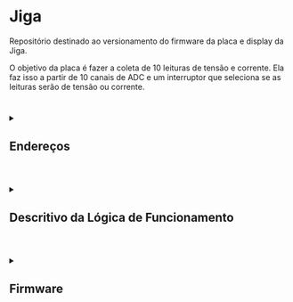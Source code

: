 # Jiga

Repositório destinado ao versionamento do firmware da placa e display da Jiga.

O objetivo da placa é fazer a coleta de 10 leituras de tensão e corrente. Ela faz isso a partir de 10 canais de ADC e um interruptor que seleciona se as leituras serão de tensão ou corrente.

#

<details>

<summary>

## Endereços

</summary>

#

<details>

<summary>

### Modbus

</summary>

| **Input Registers** | **Endereço** |
| --- | --- |
| `Tensão 1` | 0x00 |
| `Corrente 1` | 0x01 |
| `Tensão 2` | 0x02 |
| `Corrente 2` | 0x03 |
| `Tensão 3` | 0x04 |
| `Corrente 3` | 0x05 |
| `Tensão 4` | 0x06 |
| `Corrente 4` | 0x07 |
| `Tensão 5` | 0x08 |
| `Corrente 5` | 0x09 |
| `Tensão 6` | 0x0A |
| `Corrente 6` | 0x0B |
| `Tensão 7` | 0x0C |
| `Corrente 7` | 0x0D |
| `Tensão 8` | 0x0E |
| `Corrente 8` | 0x0F |
| `Tensão 9` | 0x10 |
| `Corrente 9` | 0x11 |
| `Tensão 10` | 0x12 |
| `Corrente 10` | 0x13 |

</details>

#

<details>

<summary>

### Eeprom

</summary>

| **Descrição** | **Endereço** |
| --- | --- |
| `Zero da Tensão 0` | 0x00 |
| `Zero da Tensão 1` | 0x02 |
| `Zero da Tensão 2` | 0x04 |
| `Zero da Tensão 3` | 0x06 |
| `Zero da Tensão 4` | 0x08 |
| `Zero da Tensão 5` | 0x0A |
| `Zero da Tensão 6` | 0x0C |
| `Zero da Tensão 7` | 0x0E |
| `Zero da Tensão 8` | 0x10 |
| `Zero da Tensão 9` | 0x12 |
| `Máximo da Tensão 0` | 0x14 |
| `Máximo da Tensão 1` | 0x16 |
| `Máximo da Tensão 2` | 0x18 |
| `Máximo da Tensão 3` | 0x1A |
| `Máximo da Tensão 4` | 0x1C |
| `Máximo da Tensão 5` | 0x1E |
| `Máximo da Tensão 6` | 0x20 |
| `Máximo da Tensão 7` | 0x22 |
| `Máximo da Tensão 8` | 0x24 |
| `Máximo da Tensão 9` | 0x26 |
| `Zero da Corrente 0` | 0x28 |
| `Zero da Corrente 1` | 0x2A |
| `Zero da Corrente 2` | 0x2C |
| `Zero da Corrente 3` | 0x2E |
| `Zero da Corrente 4` | 0x30 |
| `Zero da Corrente 5` | 0x32 |
| `Zero da Corrente 6` | 0x34 |
| `Zero da Corrente 7` | 0x36 |
| `Zero da Corrente 8` | 0x38 |
| `Zero da Corrente 9` | 0x3A |
| `Máximo da Corrente 0` | 0x3C |
| `Máximo da Corrente 1` | 0x3E |
| `Máximo da Corrente 2` | 0x40 |
| `Máximo da Corrente 3` | 0x42 |
| `Máximo da Corrente 4` | 0x44 |
| `Máximo da Corrente 5` | 0x46 |
| `Máximo da Corrente 6` | 0x48 |
| `Máximo da Corrente 7` | 0x4A |
| `Máximo da Corrente 8` | 0x4C |
| `Máximo da Corrente 9` | 0x4E |

</details>

</details>

#

<details>

<summary>

## Descritivo da Lógica de Funcionamento

</summary>

#

<details>

<summary>

### Rotina Principal

</summary>

Na rotina principal, é feita a inicialição dos periféricos e o setup das uarts, bem como a primeira requisição de leitura por DMA. A primeira leitura feita é de tensão.

Então, no loop, as medições são atualizadas a cada milissegundo e é feito o tratamento de mensagens das uarts.

Finalmente, o microcontrolador entra em sleep.

<div align="center"> <img src="Docs/Imagens/Jiga-rotinaPrincipal.png"/> </div>

</details>

#

<details>

<summary>

### Atualização de Leituras

</summary>

A atualização das leituras é feita a cada milissegundo, sempre trocando qual o tipo de leitura é feita. Ou seja, se for feita uma leitura de tensão, após um milissegundo, será feita uma leitura de corrente, então, depois de outro milissegundo, será feita outra leitura de tensão e assim segue.

Sempre que há uma leitura nova, ela é convertida e enviada para o display.

<div align="center"> <img src="Docs/Imagens/Jiga-leiturasAdc.png"/> </div>

</details>

#

<details>

<summary>

### Tratamento de Mensagens das Uarts

</summary>

O tratamento das mensagens das uarts é feito sequenciamente, iniciando com a uart do display, então a de debug e, finalmente, a do modbus. As funções de tratamento fazem a construção, a validação e a classificação das mensagens (tipo de requisição, tipo de erro, etc).

As mesmas funções também executam a resposta. Isso foi feito assim, pois, por agora, as respostas são bastante simples e imediatas, caso elas se tornem mais complexas, pode-se desenvolver uma lógica mais organizada.

<div align="center"> <img src="Docs/Imagens/Jiga-mensagensUart.png"/> </div>

</details>

</details>

#

<details>

<summary>

## Firmware

</summary>

As implementações estão concentradas no arquivo app.c. Os outros arquivos servem apenas como bibliotecas.

Em resumo, o programa faz a leitura dos canais ADC por DMA, envia os resultados para o display, então troca o tipo de leitura (tensão ou corrente) e repete o processo a cada 1 ms.
Além disso, ele também recebe as mensagens de erro do display e as classifica (atualmente apenas em "buffer overflow" ou "invalid variable"); ainda não foi feito nenhum
tratamento para esses erros.

#

<details>

<summary>

### App

</summary>

Faz a inicialização e tratamento do programa. Idealmente, não é incluido em outros módulos, já que faz a junção de todos eles.

Também define as callbacks das interrupções de ADC, timer e uarts.

### Enums

| Enum | Componentes | Descrição |
| --- | --- | --- |
| `reading_t` | <ul><li>`READ_VOLTAGE` <li>`READ_CURRENT` | Tipos de leitura do ADC. |
| `calibration_t` | <ul><li>`VOLTAGE_MIN` <li>`VOLTAGE_MAX` <li>`CURRENT_MIN` <li>`CURRENT_MAX` | Tipos de valores para a calibração do Adc. |
| `bool` | <ul><li>`false = 0` <li>`true` | Booleano. |
| `displayOpcodes_t` | <ul><li>`SET_AS_MASTER` | Opcodes do display. |
| `uartBaudRate_t` | <ul><li>`BAUD_RATE_9600` <li>`BAUD_RATE_19200` <li>`BAUD_RATE_115200` | Baudrates usados. |
| `uartStopBits_t` | <ul><li>`STOP_BITS_0_5` <li>`STOP_BITS_1` <li>`STOP_BITS_1_5` <li>`STOP_BITS_2` | Número de stop bits usados. |
| `uartParity_t` | <ul><li>`PARITY_NONE` <li>`PARITY_EVEN` <li>`PARITY_ODD` | Paridade usada. |

### Funções

| Função | Retorno | Parâmetros | Descrição |
| --- | --- | --- | --- |
| **APP_InitUarts** | <div align="center">`void`</div> | <div align="center">`void`</div> | Faz a inicialização das uarts de display, debug e modbus, bem como de seus ring buffers. |
| **APP_InitTimers** | <div align="center">`void`</div> | <div align="center">`void`</div> | Faz a inicialização do timer 6 (1 ms). |
| **APP_InitModbus** | <div align="center">`void`</div> | <div align="center">`void`</div> | Faz a inicialização do modbus. |
| **APP_EnableSupplies** | <div align="center">`void`</div> | <div align="center"><ul><li>`uint8_t supplyFlags:` byte com as flags das fontes que devem ser ligadas. | Liga as fontes especificadas na placa. |
| **APP_DisableSupplies** | <div align="center">`void`</div> | <div align="center"><ul><li>`uint8_t supplyFlags:` byte com as flags das fontes que devem ser desligadas. | Desliga as fontes especificadas na placa. |
| **APP_StartAdcReadDma** | <div align="center">`void`</div> | <ul><li>`uint16_t *readsBuffer:` buffer onde as leituras são armazenadas <li>`reading_t rypeOfRead:` escolhe se a leitura é de tensão ou corrente | Inicia a leitura por DMA e seta a variável global que indica o tipo de leitura sendo feito. |
| **APP_UpdateReads** | <div align="center">`void`</div> | <div align="center">`void`</div> | Verifica se há novas leituras e, caso sim, as envia para o display. Também faz a requisição de uma nova leitura do outro tipo. |
| **APP_RequestReads** | <div align="center">`void`</div> | <div align="center">`void`</div> | Faz a requisição de leituras de outras placas. |
| **APP_UpdateDisplay** | <div align="center">`void`</div> | <div align="center">`void`</div> | Faz o envio das leituras da placa para o display. |
| **APP_TreatDisplayMessage** | <div align="center">`void`</div> | <div align="center">`void`</div> | Faz o tratamento das mensagens enviads pelo display. |
| **APP_TreatDebugMessage** | <div align="center">`void`</div> | <div align="center">`void`</div> | Faz o tratamento das mensagens enviads pela porta de debug. |
| **APP_TreatModbusMessage** | <div align="center">`void`</div> | <div align="center">`void`</div> | Faz o tratamento das mensagens enviads pelo modbus. |
| **APP_TreatMasterRequest** | <div align="center">`void`</div> | <ul><li>`string_t *request:` mensagem recebida pelo modbus | Faz o tratamento das mensagens enviads pelo modbus como escravo. |
| **APP_TreatSlaveResponse** | <div align="center">`void`</div> | <ul><li>`string_t *response:` mensagem recebida pelo modbus | Faz o tratamento das mensagens enviads pelo modbus como mestre. |
| **APP_EnableUartInterrupt** | <div align="center">`void`</div> | <ul><li>`UART_HandleTypeDef* huart:` huart que deve ser ligada | Ativa o recebimento da uart por interrupção. |
| **APP_DisableUartInterrupt** | <div align="center">`void`</div> | <ul><li>`UART_HandleTypeDef* huart:` huart que deve ser desligada | Desliga o recebimento da uart por interrupção. |
| **APP_UpdateUartConfigs** | <div align="center">`void`</div> | <ul><li>`UART_HandleTypeDef* huart:` huart que deve ser alterada <li>`uint8_t *uartBuffer:` buffer da uart <li>`uartBaudRate_t:` baudrate <li>`uartStopBits_t:` quantidade de stop bits <li>`parity:` paridade | Reinicia a uart com novas configurações. |
| **APP_SendLog** | <div align="center">`void`</div> | <div align="center">`void`</div> | Faz o envio de uma mensagem com timestamp e as  leituras da placa na porta de debug. |
| **APP_SendPeriodicReads** | <div align="center">`void`</div> | <div align="center">`void`</div> | Faz o envio de uma mensagem com timestamp e as  leituras da placa na porta de debug. |
| **APP_SetRtcTime** | <div align="center">`void`</div> | <ul><li>`RTC_HandleTypeDef* hrtc:` estrutura do RTC <li>`uint8_t seconds:` segundos para setar <li>`uint8_t minutes:` minutos para setar <li>`uint8_t hours:` horas para setar | Seta um novo horário no RTC |
| **APP_SetRtcDate** | <div align="center">`void`</div> | <ul><li>`RTC_HandleTypeDef* hrtc:` estrutura do RTC <li>`uint8_t day:` dia para setar <li>`uint8_t month:` mês para setar <li>`uint8_t year:` ano para setar | Seta uma nova data no RTC |
| **APP_AddRtcTimestampToString** | <div align="center">`void`</div> | <ul><li>`string_t *String:` string de base <li>`RTC_HandleTypeDef* baseTime:` estrutura do RTC para adicionar | Adiciona o timestamp do RTC na string. |
|**APP_CalibrateAdcChannel** | <div align="center">`void`</div> | <ul><li>`uint8_t channel:` canal do Adc; 0 a 9 para canais individuais, 10 para calibrar todos os canais <li>`calibration_t typeOfCalibration:` calibrar tensão ou corrente, mínimo ou máximo | Calibra o valor mínimo ou máximo de um canal do Adc de acordo com as leituras atuais. |
|**APP_ResetAdcCalibration** | <div align="center">`void`</div> | <ul><li>`uint8_t channel:` canal do Adc; 0 a 9 para canais individuais, 10 para calibrar todos os canais <li>`calibration_t typeOfCalibration:` calibrar tensão ou corrente, mínimo ou máximo | Reseta o valor mínimo ou máximo de um canal do Adc. |

### Callbacks das Interrupções

| Função | Origem |Descrição |
| --- | --- | --- |
| **HAL_ADC_ConvCpltCallback** | ADC | Seta a flag que indica que há uma nova leitura para ser enviada. |
| **HAL_UART_RxCpltCallback** | UART | Guarda o byte recebido e reseta a interrupção. |
| **HAL_TIM_PeriodElapsedCallback** | Timer | Aumenta a contagem dos contadores de tempo. |

</details>

#

<details>

<summary>

## Comm

</summary>

Cuida da comunicação de debug (coletora) da placa. Ainda precisa definir uma lista de códigos comuns entre as placas.

### Enums

| Nome | Constantes | Descrição |
| --- | --- | --- |
| `debugRequest_t` | <ul><li>`INCOMPLETE_REQUEST` <li>`INVALID_REQUEST` <li>`CALIBRATE_VOLTAGE_MIN` <li>`CALIBRATE_VOLTAGE_MAX` <li>`CALIBRATE_CURRENT_MIN` <li>`CALIBRATE_CURRENT_MAX` <li>`RESET_VOLTAGE_MIN` <li>`RESET_VOLTAGE_MAX` <li>`RESET_CURRENT_MIN` <li>`RESET_CURRENT_MAX` <li>`SEND_VOLTAGE_READS` <li>`SEND_CURRENT_READS` <li>`SEND_ALL_READS` <li>`SET_MODBUS_CONFIG` <li>`LOGS` | Lista de requisições que podem ser feitas à placa. |

### Funções

| Função | Retorno | Parâmetros | Descrição |
| --- | --- | --- | --- |
| `COMM_Begin` | <div align="center">`void`</div> | <ul><li>`UART_HandleTypeDef *huart:` endereço da uart de debug | Seta a uart passada para o envio das mensagens. |
| `COMM_SendStartPacket` | <div align="center">`void`</div> | <div align="center">`void`</div> | Envia os bytes que sinalizam o inínio da mensagem. Atualmente `##` (`0x23` `0x23`). |
| `COMM_SendEndPacket` | <div align="center">`void`</div> | <div align="center">`void`</div> | Envia os bytes que sinalizam o fim da mensagem. Atualmente `@` (`0x40`). |
| `COMM_SendAck` | <div align="center">`void`</div> | <ul><li>`debugAckSignals_t ack:` sinal de reconhecimento a enviar | Envia o byte de resposta da requisição. |
| `COMM_SendValues8Bits` | <div align="center">`void`</div> | <ul><li>`uint8_t *values:` buffer com os valores <li>`uint16_t length:` quantidade de valores | Envia valores de 8 bits pela uart de debug. |
| `COMM_SendValues16Bits` | <div align="center">`void`</div> | <ul><li>`uint16_t *values:` buffer com os valores <li>`uint16_t length:` quantidade de valores | Envia valores de 16 bits pela uart de debug. |
| `COMM_SendValues32Bits` | <div align="center">`void`</div> | <ul><li>`uint32_t *values:` buffer com os valores <li>`uint16_t length:` quantidade de valores | Envia valores de 32 bits pela uart de debug. |
| `COMM_SendString` | <div align="center">`void`</div> | <ul><li>`string_t *message:` endereço da string | Envia uma string pela uart de debug. |
| `COMM_SendChar` | <div align="center">`void`</div> | <ul><li>`uint8_t *buffer:` buffer com caracteres <li>`uint16_t length:` quantidade de caracteres | Envia caracteres pela usart de debug. |
| `COMM_TreatResponse` | `debugRequest_t:` qual requisição feita | <ul><li>`string_t *message:` mensagem de debug | Faz a interpretação de uma mensagem chegada pela uart de debug. |

</details>

#

<details>
  
<summary>
  
## Modbus

</summary>

Faz a comunicação por modbus. Trata do envio e verificação de mensagens.

### Enums

Referência: [embarcados.com.br/protocolo-modbus/](https://embarcados.com.br/protocolo-modbus/)
| Nome | Constantes | Descrição |
|---|---|---|
| `modbusStates_t` | <ul><li>`MODBUS_STARTING` = 0 <li>`MODBUS_IDLE` <li>`MODBUS_SENDING` <li>`MODBUS_RECEIVING` | Estados do modbus |
| `modbusOpcodes_t` | <ul><li>`READ_COILS` = 0x01  <li>`READ_DISCRETE_INPUTS`  <li>`READ_HOLDING_REGISTERS`  <li>`READ_INPUT_REGISTERS`  <li>`WRITE_SINGLE_COIL`  <li>`WRITE_SINGLE_HOLDING_REGISTER`  <li>`READ_EXCEPTION_STATUS`  <li>`DIAGNOSTICS`  <li>`GET_COMM_EVENT_COUNTER` = 0x0B  <li>`GET_COMM_EVENT_LOG`  <li>`WRITE_MULTIPLE_COILS` = 0x0F  <li>`WRITE_MULTIPLE_HOLDING_REGISTERS`  <li>`REPORT_SLAVE_ID`  <li>`READ_FILE_RECORD` = 0x14  <li>`WRITE_FILE_RECORD`  <li>`MASK_WRITE_REGISTER`  <li>`READ_WRITE_MULTIPLE_REGISTER`  <li>`READ_FIFO_QUEUE`  <li>`ENCAPSULATED_INTERFACE_TRANSPORT` = 0x2B | Opcodes disponíveis no protocolo modbus |
| `modbusError_t` | <ul><li>`MODBUS_NO_ERROR` = 0 <li>`MODBUS_INVALID_OPCODE` <li>`MODBUS_RESPONSE_ERROR` <li>`MODBUS_INVALID_REGISTER_ADDRESS` <li>`MODBUS_TIMEOUT` <li>`MODBUS_INVCORRECT_ID` <li>`MODBUS_INCORRECT_OPCODE` <li>`MODBUS_INCORRECT_FIRST_REGISTER` <li>`MODBUS_INCORRECT_QTT_REGISTERS` <li>`MODBUS_INCORRECT_CRC` | Erros de comunicação.<br>`RESPONSE_ERROR` se trata de uma resposta de erro vinda do equipamento secundário, ela indica que a requisição feita pelo modbus é válida, mas não é aplicável para aquele equipamento.<br>`INCORRECT` indica que uma parte da resposta não estava de acordo com o esperado pela coletora.<br>`INVALID` indica que o tratamento de tal requisição ou resposta ainda não foi implementado ou não existe.

### Structs

| Nome | Componentes | Descrição |
|---|---|---|
| `modbusHandler_t` | <ul><li>`GPIO_TypeDef *sendReceivePort:` porta do pino que controla se o modbus envia ou recebe mensagens <li>`uint16_t sendReceivePin:` número do pino que controla se o modbus envia ou recebe mensagens <li>`UART_HandleTypeDef *modbusUart:` endereço da uart em que o modbus está conectado <li>`uint8_t deviceAddress:` endereço do dispositivo <li>`modbusStates_t modbusState:` estado do modbus <li>`uint8_t payloadBuffer[MODBUS_BUFFER_SIZE]:` buffer que armazena os bytes enviados pelo modbus <li>`uint8_t payloadIndex:` índice do buffer do modbus <li>`uint8_t requestId:` endereço de destino da última mensagem enviada <li>`modbusOpcodes_t opcode:` opcode da última mensagem enviada <li>`uint16_t firstRegister:` primeiro endereço da última mensagem enviada <li>`uint16_t qttRegisters:` quantidade de registros da última mensagem enviada <li>`uint32_t calculatedCRC:` CRC calculado a partir do `payloadBuffer` | Handler do modbus. Controla as mensagens enviadas e faz o tratamento das mensagens recebidas. |

### Funções

| Função | Retorno | Parâmetros | Descrição |
|---|---|---|---|
| `MODBUS_Begin` | <div align="center">`void`</div> | <ul><li>`modbusHandler_t *modbusHandler:` endereço do handler do modbus <li>`GPIO_TypeDef *sendReceivePort:` porta do pino que controla se o modbus envia ou recebe mensagens <li>`uint16_t sendReceivePin:` número do pino que controla se o modbus envia ou recebe mensagens <li>`UART_HandleTypeDef *huart:` endereço da uart em que o modbus está conectado <li>`uint8_t deviceAddress:` endereço do dispositivo | Inicializa os componentes do handler do modbus. |
| `MODBUS_SetSendReceive` | <div align="center">`void`</div> | <ul><li>`modbusHandler_t *modbusHandler:` endereço do handler do modbus <li>`sendOrReceive_t sendOrReceive:` estado para setar o modbus | Configura o pino de envio e recebimento do modbus para enviar ou receber dados. |
| `MODBUS_GetSendReceive` | `sendOrReceive_t:` `MODBUS_SET_RECEIVE` ou `MODBUS_SET_SEND` | <ul><li>`modbusHandler_t *modbusHandler:` endereço do handler do modbus |  informa se o modbus está enviando ou recebendo mensagens. |
| `MODBUS_VerifyMessage` | `modbusError_t:` tipo de erro encontrado | <ul><li>`uint8_t expectedSecondaryAddress:` endereço de origem experado <li>`uint8_t expectedOpcode:` opcode esperado <li>`uint16_t expectedFirstAdress:` primeiro endereço esperado <li>`uint16_t expectedNumberOfData:` quantidade de dados esperados <li>`uint8_t *messageBuffer:` buffer com a mensagem <li>`uint32_t messageLength:` tamanho da mensagem | Informa se a mensagem passada é válida e, se não for, acusa o motivo do erro. |
| `MODBUS_VerifyWithHandler` | `modbusError_t:` tipo de erro encontrado | <ul><li>`modbusHandler_t *modbusHandler:` endereço do handler do modbus <li>`uint8_t *messageBuffer:` buffer com a mensagem <li>`uint32_t messageLength:` tamanho da mensagem | Informa se a mensagem passada é válida de acordo com a última mensagem enviada e, se não for, acusa o motivo do erro. |
| `MODBUS_VerifyCrc` | `modbusError_t:` tipo de erro encontrado | <ul><li>`uint8_t *message:` buffer com a mensagem <li>`uint32_t length:` tamanho da mensagem | Informa se o crc da mensagem passada é válido. |
| `MODBUS_ReadCoils` | <div align="center">`void`</div> | <ul><li>`modbusHandler_t *modbusHandler:` endereço do handler do modbus <li>`uint8_t secondaryAddress:` endereço do dispositivo de destino <li>`uint16_t firstCoilAddress:` endereço da primeira bobina desejada <li>`uint16_t numberOfCoils:` número de bobinas para ler | Faz uma requisição de leitura de bobinas. |
| `MODBUS_ReadInputRegisters` | <div align="center">`void`</div> | <ul><li>`modbusHandler_t *modbusHandler:` endereço do handler do modbus <li>`uint8_t secondaryAddress:` endereço do dispositivo de destino <li>`uint16_t firstRegisterAddress:` endereço do primeiro input register desejado <li>`uint16_t numberOfRegisters:` número de input registers para ler | Faz uma requisição de leitura de input registers. |
| `MODBUS_ReadSingleHoldingRegister` | <div align="center">`void`</div> | <ul><li>`modbusHandler_t *modbusHandler:` endereço do handler do modbus <li>`uint8_t secondaryAddress:` endereço do dispositivo de destino <li>`uint16_t firstRegisterAddress:` endereço do primeiro registrador desejado | Faz uma requisição de leitura de um registrador. |
| `MODBUS_ReadMultipleHoldingRegisters` | <div align="center">`void`</div> | <ul><li>`modbusHandler_t *modbusHandler:` endereço do handler do modbus <li>`uint8_t secondaryAddress:` endereço do dispositivo de destino <li>`uint16_t firstRegisterAddress:` endereço do primeiro registrador desejado <li>`uint16_t numberOfRegisters:` número de registradores para ler <li>`registerBytes_t sizeOfRegisterBytes:` tamanho em bytes do registrador | Faz uma requisição de leitura de multiplos registradores. |
| `MODBUS_WriteSingleCoil` | <div align="center">`void`</div> | <ul><li>`modbusHandler_t *modbusHandler:` endereço do handler do modbus <li>`uint8_t secondaryAddress:` endereço do dispositivo de destino <li>`uint16_t coilAddress:` endereço da bobina desejada <li>`uint8_t valueToWrite:` valor para escrever na bobina | Faz uma requisição de escrita de uma bobina. |
| `MODBUS_WriteMultipleCoils` | <div align="center">`void`</div> | <ul><li>`modbusHandler_t *modbusHandler:` endereço do handler do modbus <li>`uint8_t secondaryAddress:` endereço do dispositivo de destino <li>`uint16_t firstCoilAddress:` endereço da primeira bobina desejada <li>`uint16_t numberOfCoils:` número de bobinas para escrever <li>`uint8_t *valuesToWrite:` endereço do buffer com os valores para ser escritos | Faz uma requisição de escrita de multiplas bobinas. |
| `MODBUS_WriteSingleHoldingRegister` | <div align="center">`void`</div> | <ul><li>`modbusHandler_t *modbusHandler:` endereço do handler do modbus <li>`uint8_t secondaryAddress:` endereço do dispositivo de destino <li>`uint16_t firstRegisterAddress:` endereço do primeiro registrador desejado <li>`uint32_t valueToWrite:` valor para escrever no registrador <li>`registerBytes_t sizeOfRegisterBytes:` tamanho do registrador | Faz uma requisição de escrita de um registrador. |
| `MODBUS_WriteMultipleHoldingRegisters` | <div align="center">`void`</div> | <ul><li>`modbusHandler_t *modbusHandler:` endereço do handler do modbus <li>`uint8_t secondaryAddress:` endereço do dispositivo de destino <li>`uint16_t firstRegisterAddress:` endereço do primeiro registrador desejado <li>`uint16_t numberOfRegisters:` número de registradores para ler <li>`registerBytes_t sizeOfRegisterBytes:` tamanho em bytes dos registradores <li>`uint8_t *valuesToWrite:` buffer com os valores que serão escritos nos registradores | Faz uma requisição de escrita de multiplos registradores. |
| `MODBUS_SendResponse` | <div align="center">`void`</div> | <ul><li>`modbusHandler_t *modbusHandler:` endereço do handler do modbus <li>`uint8_t *responseBuffer:` buffer da resposta a enviar <li>`uint16_t responseBufferLength:` tamanho do buffer de resposta | Faz o envio de um buffer pelo modbus |
| `MODBUS_UpdateHandler` | <div align="center">`void`</div> | <ul><li>`modbusHandler_t *modbusHandler:` endereço do handler do modbus <li>`uint8_t *messageBuffer:` buffer da última mensagem do modbus | Atualiza o handler de acordo com as informações na mensagem. |
| `MODBUS_SendError` | <div align="center">`void`</div> | <ul><li>`modbusHandler_t *modbusHandler:` endereço do handler do modbus <li>`modbusError_t error:` tipo do erro ocorrido | Envia uma mensagem de erro pelo modbus. |

</details>

#

<details>

<summary>

## Nextion

</summary>

Os arquivos nextionComponents guardam os nomes dos componentes do display qu serão alterados pelo programa, eles servem para fazer um interfaceamento melhor no código.

As funções dessa seção visam facilitar a montagem das mensagens de envio ao display, adicionando os sufixos necessários dependendo do tipo de mensagem que se deseja enviar.

**Obs:** para usar a biblioteca, é necessário primeiro usar a função `NEXTION_Begin` para definir em qual uart o display está conectado.

### Enums

| Enum | Componentes | Descrição |
| --- | --- | --- |
| `displayResponses_t` | <ul><li>`NO_MESSAGE` <li>`INCOMPLETE_MESSAGE` <li>`ERROR_INVALID_VARIABLE` <li>`ERROR_BUFFER_OVERFLOW` <li>`VALID_MESSAGE` | Classificações das mensagens do display. |

### Funções

| Função | Retorno | Parâmetros | Descrição |
| --- | --- | --- | --- |
| `NEXTION_Begin` | <div align="center">`void`</div> | <ul><li>`UART_HandleTypeDef *displayUartAddress:` endereço da uart do display | Define o endereço da uart do display para as outras funções. |
| `NEXTION_SendCharMessage` | <div align="center">`void`</div> | <ul><li>`const char* const message:` vetor de char a ser enviado para o display | Adiciona os bytes finais à mensagem e a envia. |
| `NEXTION_SendStringMessage` | <div align="center">`void`</div> | <ul><li>`string_t *message:` string a ser enviada para o display | Adiciona os bytes finais à mensagem e a envia. |
| `NEXTION_SetComponentText` | <div align="center">`void`</div> | <ul><li>`const string *component:` nome do componente que será alterado <li>`const string *newText:` texto que será escrito no componente | Faz a mensagem para alterar o texto de um componente e a envia. |
| `NEXTION_SetComponentIntValue` | <div align="center">`void`</div> | <ul><li>`const string *component:` nome do componente que será alterado <li>`int32_t newValue:` valor que será escrito no componente | Faz a mensagem para alterar um valor inteiro de um componente e a envia. |
| `NEXTION_SetComponentFloatValue` | <div align="center">`void`</div> | <ul><li>`const string *component:` nome do componente que será alterado <li>`float newValue:` valor que será escrito no componente <li>`uint32_t decimalSpaces:` número de casas decimais desejadas | Faz a mensagem para alterar um valor float de um componente e a envia. |
| `NEXTION_SetGlobalVariableValue` | <div align="center">`void`</div> | <ul><li>`const string *variable:` nome da variável que será alterada <li>`int32_t value:` valor que será escrito na variável | Faz a mensagem para alterar o valor de uma variável global e a envia. |
| `NEXTION_TreatMessage` | `displayResponses_t:` classificação da última mensagem do display | <ul><li>`ringBuffer_t *buffer:` buffer contendo bytes vindo do display <li>`string_t *message:` mensagem analisada | Faz a interpretação das mensagens do display e as classifica. |

</details>

#

<details>

<summary>

## Ring Buffer

</summary>

Faz o tratamento dos buffers circulares, que funcionam como filas.

### Structs

| Struct | Componentes | Descrição |
| --- | --- | --- |
| `ringBuffer_t` | <ul><li>`uint8_t buffer[RING_BUFFER_DEFAULT_SIZE]:` buffer onde são guardados os bytes, o tamanho default é 1000 <li>`uint16_t first:` indice do primeiro da fila <li>`last:` indice do último da fila <li>`numberOfBytes:` quantidade de bytes na fila | Buffer circular. |

### Funções

| Função | Retorno | Parâmetros | Descrição |
| --- | --- | --- | --- |
| `RB_Init` | <div align="center">`void`</div> | <ul><li>`ringBuffer_t *ringBuffer:` endereço do buffer circular | Inicializa os componentes do struct. |
| `RB_PutByte` | <div align="center">`void`</div> | <ul><li>`ringBuffer_t *ringBuffer:` endereço do buffer circular <li>`uint8_t byte:` byte para a adicionar | Adicona um byte no final da fila, se tiver espaço. |
| `RB_GetByte` | `uint8_t:` byte no início da fila | <ul><li>`ringBuffer_t *ringBuffer:` endereço do buffer circular | Retorna o byte no início da fila, caso a fila estiver vazia, retorna 0. |
| `RB_IsEmpty` | `uint8_t:` 0 se a fila não estiver vazia, 1 se estiver | <ul><li>`ringBuffer_t *ringBuffer:` endereço do buffer circular | Verifica se a fila está vazia e retorna verdadeiro caso estiver. |
| `RB_IsFull` | `uint8_t:` 0 se a fila não estiver cheia, 1 se estiver | <ul><li>`ringBuffer_t *ringBuffer:` endereço do buffer circular | Verifica se a fila está cheia e retorna verdadeiro caso estiver. |
| `RB_GetNumberOfBytes` | `uint16_t:` quantidade de bytes na fila | <ul><li>`ringBuffer_t *ringBuffer`:` endereço do buffer circular | Retorna o número de bytes dentro da fila. |

</details>

#

<details>

<summary>

## String

</summary>

Trata o tipo "string" para facilitar a construção e envio de mensagens por uart.

### Structs

| Struct | Componentes | Descrição |
| --- | --- | --- |
| `string_t` | <ul><li>`uint8_t buffer[BUFFER_SIZE]:` buffer onde a string é armazenada; o tamanho default é 100 <li>`uint16_t length:` tamanho da string armazenada | Armazenamento de uma mensagem e seu tamanho. |

### Funções

| Função | Retorno | Parâmetros | Descrição |
| --- | --- | --- | --- |
| `STRING_Init` | <div align="center">`void`</div> | <ul><li>`string_t *self:` endereço da string | Inicializa os componentes da string. |
| `STRING_GetBuffer` | `uint8_t*:` endereço do buffer da string | <ul><li>`string_t *self:` endereço da string | Retorna o buffer da string passada. |
| `STRING_GetLength` | `uint16_t:` tamnanho da mensagem armazenada na string | <ul><li>`string_t *self:` endereço da string | Retorna o tamanho da mensagem armazenada na string. |
| `STRING_AddChar` | <div align="center">`void`</div> | <ul><li>`string_t *self:` endereço da string <li>`char character:` caractere para adicionar na string | Adiciona um char ao final da string. |
| `STRING_AddInt` | <div align="center">`void`</div> | <ul><li>`string_t *self:` endereço da string <li>`uint32_t number:` valor inteiro para adicionar na string | Adiciona um int ao final da string. |
| `STRING_AddFloat` | <div align="center">`void`</div> | <ul><li>`string_t *self:` endereço da string <li>`float number:` valor decimal para adicionar na string <li>`uint32_t decimalSpaces:` quantidade de casas decimais desejadas <li>`char separator:` separador das casas decimais | Adiciona um float ao final da string. |
| `STRING_AddCharString` | <div align="center">`void`</div> | <ul><li>`string_t *self:` endereço da string <li>`const char* const inputCharString:` buffer de char terminado em '\0' | Adiciona um buffer de char terminado em '\0' ao final da string. |
| `STRING_AddString` | <div align="center">`void`</div> | <ul><li>`string_t *self:` endereço da string <li>`const string *inputString:` string para adicionar | Adiciona uma outra string ao final da string. |
| `STRING_CopyString` | <div align="center">`void`</div> | <ul><li>`const string *copyFrom:` string de origem, não é alterada <li>`string_t *copyTo:` string de destino | Copia a mensagem de uma string em outra. |
| `STRING_Clear` | <div align="center">`void`</div> | <ul><li>`string_t *self:` endereço da string | Reinicializa os componentes da string. |
| `STRING_IsDigit` | `uint8_t:` 0 caso não for um número, 1 caso for | <ul><li>`char inputchar:` char para verificação | Verifica se o char passado é um número ou não. |
| `STRING_IsPrintable` | `uint8_t:` 0 caso não for imprimível, 1 caso for | <ul><li>`char inputchar:` char para verificação | Verifica se o char passado é imprimível ou não. |
| `STRING_CharStringToString` | <div align="center">`void`</div> | <ul><li>`const char* const inputCharString:` buffer de char de origem  <li>`string_t *outputString:` string de destino | Converte um buffer de char em uma string. |
| `STRING_StringToCharString` | <div align="center">`void`</div> | <ul><li>`const string *inputString:` string de origem <li>`char *outputCharString:` buffer de char de destino | Converte uma string em um buffer de char. |
| `STRING_StringToInt` | `int32_t:` valor armazenado na string | <ul><li>`const string *inputString:` string com o int armazenado | Retorna um valor inteiro armazenado dentro da string. |
| `STRING_StringToFloat` | `float:` valor armazenado na string | <ul><li>`const string *inputString:` string com o float armazenado <li>`char separator:` separador das casas decimais | Retorna um valor float armazenado dentro da string. |
| `STRING_CompareStrings` | `uint8_t:` 0 se as seções foram diferentes, 1 se forem iguais | <ul><li>`const string *string1:` primeira string <li>`const string *string2:` segunda string `uint16_t length:` tamanho da seção para comparar | Compara as seções de duas strings a partir do seu início. |
| `STRING_CompareStringsRev` | `uint8_t:` 0 se as seções foram diferentes, 1 se forem iguais | <ul><li>`const string *string1:` primeira string <li>`const string *string2:` segunda string `uint16_t length:` tamanho da seção para comparar | Compara as seções de duas strings a partir do seu fim. |
| `STRING_GetChar` | `uint8_t:` char armazenado na posição desejada | <ul><li>`const string *inputString:` string de origem <li>`uint16_t index:` indice do char desejado | Retorna um char armazenado dentro da string. |

</details>

#

<details>

<summary>

## Utils

</summary>

Funções utilitárias.

### Structs

| Struct | Componentes | Descrição |
| --- | --- | --- |
| `movingAverage_t` | <ul><li>`uint16_t buffer[MOVING_AVERAGE_MAX_BUFFER_SIZE]:` buffer onde os valores são armazenados; o tamanho máximo é 20 <li>`uint8_t index:` índice que aponta para o valor mais velho do buffer <li>`uint8_t size:` tamanho do buffer | Estrutura para implementação de médias móveis. |

### Funções

| Função | Retorno | Parâmetros | Descrição |
| --- | --- | --- | --- |
| `UTILS_CpuSleep` | <div align="center">`void`</div> | <div align="center">`void`</div> | Coloca o microcontrolador no modo sleep. |
| `UTILS_Map` | `float:` valor convertido | <ul><li>`float value:` valor para converter <li>`float fromMin:` limite inferior do valor original <li>`float fromMax:` limite superior do valor original <li>`float toMin:` limite inferior da conversão desejada <li>`float toMax:` limite superior da conversão desejada | Faz a conversão de um valor para outra base. |
| `UTILS_MovingAverageInit` | `void` | <ul><li>`movingAverage_t *self:` endereço da estrutura de média móvel <li>`uint8_t size:` tamanho do buffer | Inicializa a estrutura de média móvel. |
| `UTILS_MovingAverageAddValue` | `void` | <ul><li>`movingAverage_t *self:` endereço da estrutura de média móvel <li>`uint16_t value:` valor para adicionar ao buffer | Adiciona um valor no buffer da estrutura. |
| `UTILS_MovingAverageGetValue` | `uint16_t:` valor da média | <ul><li>`movingAverage_t *self:` endereço da estrutura de média móvel | Calcula e retorna a média dos valores armazenados na estrutura. |
| `UTILS_MovingAverageClear` | `void` | <ul><li>`movingAverage_t *self:` endereço da estrutura de média móvel | Limpa os valores da estrutura. |
| `UTILS_GetIntegerSpacesFromFloat` | `uint32_t:` quantidade de números inteiros calculada | <ul><li>`float float:` value | Calcula e retorna a quantidade de valores inteiros em um float. |

</details>

</details>

#
